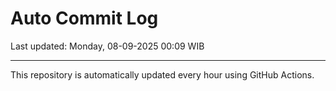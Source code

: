 # Auto Commit Log

Last updated: Monday, 08-09-2025 00:09 WIB

---

This repository is automatically updated every hour using GitHub Actions.
